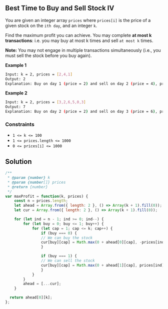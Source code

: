 
##  Best Time to Buy and Sell Stock IV

You are given an integer array ```prices``` where ```prices[i]``` is the price of a given stock on the ```ith day```, and an integer ```k```.

Find the maximum profit you can achieve. You may complete **at most k transactions**: i.e. you may buy at most k times and sell ```at most k``` times.

**Note:** You may not engage in multiple transactions simultaneously (i.e., you must sell the stock before you buy again).

 
 

 

**Example 1**
```bash
Input: k = 2, prices = [2,4,1]
Output: 2
Explanation: Buy on day 1 (price = 2) and sell on day 2 (price = 4), profit = 4-2 = 2.
```

**Example 2**
```bash
Input: k = 2, prices = [3,2,6,5,0,3]
Output: 7
Explanation: Buy on day 2 (price = 2) and sell on day 3 (price = 6), profit = 6-2 = 4. Then buy on day 5 (price = 0) and sell on day 6 (price = 3), profit = 3-0 = 3.
```

### Constraints

- ```1 <= k <= 100```
- ```1 <= prices.length <= 1000```
- ```0 <= prices[i] <= 1000```


## Solution
```javascript
/**
 * @param {number} k
 * @param {number[]} prices
 * @return {number}
 */
var maxProfit = function(k, prices) {
    const n = prices.length;
    let ahead = Array.from({ length: 2 }, () => Array(k + 1).fill(0));
    let cur = Array.from({ length: 2 }, () => Array(k + 1).fill(0));

    for (let ind = n - 1; ind >= 0; ind--) {
        for (let buy = 0; buy <= 1; buy++) {
            for (let cap = 1; cap <= k; cap++) {
                if (buy === 0) {
                // We can buy the stock
                cur[buy][cap] = Math.max(0 + ahead[0][cap], -prices[ind] + ahead[1][cap]);
                }

                if (buy === 1) {
                // We can sell the stock
                cur[buy][cap] = Math.max(0 + ahead[1][cap], prices[ind] + ahead[0][cap - 1]);
                }
            }
        }
        ahead = [...cur];
    }

  return ahead[0][k];
};
```

